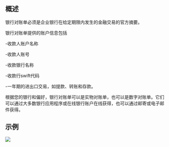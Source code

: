 ## 概述
银行对账单必须是企业银行在给定期限内发生的金融交易的官方摘要。

银行对账单提供的账户信息包括

-收款人账户名称

-收款人账号

-收款银行名称

-收款行swift代码

-一年期的进出口交易，如提款、转账和存款。

根据您的银行和偏好，银行对账单可以是实物对账单，也可以是数字对账单。它们可以通过大多数银行应用程序或在线银行账户在线获得，也可以通过邮寄或电子邮件获得。

## 示例
![](C:\Users\v_gearwang\Desktop\经销平台\经销平台\经销平台\23.7.27银行示例修改\银行示例.png)



